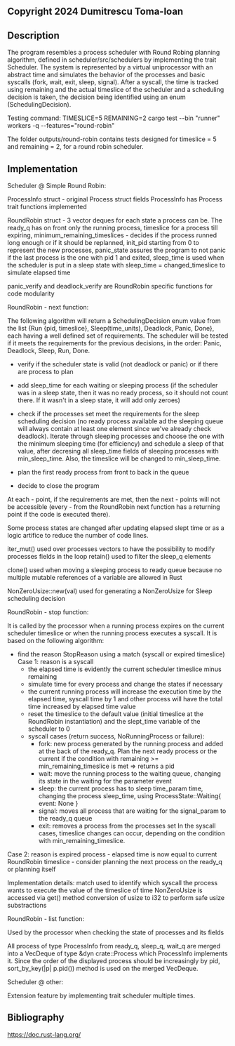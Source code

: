 ## Copyright 2024 Dumitrescu Toma-Ioan

## Description

The program resembles a process scheduler with Round Robing planning
algorithm, defined in scheduler/src/schedulers by implementing the trait
Scheduler. The system is represented by a virtual uniprocessor with an abstract
time and simulates the behavior of the processes and basic syscalls (fork,
wait, exit, sleep, signal). After a syscall, the time is tracked using
remaining and the actual timeslice of the scheduler and a scheduling decision
is taken, the decision being identified using an enum (SchedulingDecision).

Testing command:
TIMESLICE=5 REMAINING=2 cargo test --bin "runner" workers -q --features="round-robin"

The folder outputs/round-robin contains tests designed for timeslice = 5 and
remaining = 2, for a round robin scheduler.

## Implementation

Scheduler @ Simple Round Robin:

ProcessInfo struct - original Process struct fields
ProcessInfo has Process trait functions implemented

RoundRobin struct - 3 vector deques for each state a process can be. The ready_q has
on front only the running process, timeslice for a process till expiring,
minimum_remaining_timeslices - decides if the process runned long enough or if it should
be replanned, init_pid starting from 0 to represent the new processes, panic_state
assures the program to not panic if the last process is the one with pid 1 and exited,
sleep_time is used when the scheduler is put in a sleep state with sleep_time =
changed_timeslice to simulate elapsed time

panic_verify and deadlock_verify are RoundRobin specific functions for code modularity

RoundRobin - next function:

The following algorithm will return a SchedulingDecision enum value from the list {Run
{pid, timeslice}, Sleep(time_units), Deadlock, Panic, Done}, each having a well defined
set of requirements. The scheduler will be tested if it meets the requirements for the
previous decisions, in the order: Panic, Deadlock, Sleep, Run, Done.

- verify if the scheduler state is valid (not deadlock or panic) or if there are process
to plan
- add sleep_time for each waiting or sleeping process (if the scheduler was in a sleep
state, then it was no ready process, so it should not count there. If it wasn't in a
sleep state, it will add only zeroes)

- check if the processes set meet the requirements for the sleep scheduling decision (no
ready process available ad the sleeping queue will always contain at least one element
since we've already check deadlock). Iterate through sleeping processes and choose the
one with the minimum sleeping time (for efficiency) and schedule a sleep of that value,
after decresing all sleep_time fields of sleeping processes with min_sleep_time. Also,
the timeslice will be changed to min_sleep_time.
- plan the first ready process from front to back in the queue
- decide to close the program

At each - point, if the requirements are met, then the next - points will not be
accessible (every - from the RoundRobin next function has a returning point if the code
is executed there).

Some process states are changed after updating elapsed slept time or as a logic artifice
to reduce the number of code lines.

iter_mut() used over processes vectors to have the possibility to modify processes fields
in the loop retain() used to filter the sleep_q elements

clone() used when moving a sleeping process to ready queue because no multiple mutable
references of a variable are allowed in Rust

NonZeroUsize::new(val) used for generating a NonZeroUsize for Sleep scheduling decision

RoundRobin - stop function:

It is called by the processor when a running process expires on the current scheduler
timeslice or when the running process executes a syscall. It is based on the following
algorithm:

- find the reason StopReason using a match (syscall or expired timeslice)
Case 1: reason is a syscall
    - the elapsed time is evidently the current scheduler timeslice minus remaining
    - simulate time for every process and change the states if necessary
    - the current running process will increase the execution time by the
elapsed time, syscall time by 1 and other process will have the total time increased
by elapsed time value
    - reset the timeslice to the default value (initial timeslice at the RoundRobin
instantiation) and the slept_time variable of the scheduler to 0
    - syscall cases (return success, NoRunningProcess or failure):
        - fork: new process generated by the running process and added at the back
        of the ready_q. Plan the next ready process or the current if the condition
        with remaining >= min_remaining_timeslice is met => returns a pid
        - wait: move the running process to the waiting queue, changing its state
        in the waiting for the parameter event
        - sleep: the current process has to sleep time_param time, changing the
process sleep_time, using ProcessState::Waiting{ event: None }
        - signal: moves all process that are waiting for the signal_param to the
ready_q queue
        - exit: removes a process from the processes set
        In the syscall cases, timeslice changes can occur, depending on the condition
with min_remaining_timeslice.

Case 2: reason is expired process
    - elapsed time is now equal to current RoundRobin timeslice
    - consider planning the next process on the ready_q or planning itself

Implementation details:
match used to identify which syscall the process wants to execute
the value of the timeslice of time NonZeroUsize is accessed via get() method
conversion of usize to i32 to perform safe usize substractions

RoundRobin - list function:

Used by the processor when checking the state of processes and its fields

All process of type ProcessInfo from ready_q, sleep_q, wait_q are merged into a VecDeque
of type &dyn crate::Process which ProcessInfo implements it. Since the order of the
displayed process should be increasingly by pid, sort_by_key(|p| p.pid()) method is used
on the merged VecDeque.

Scheduler @ other:

Extension feature by implementing trait scheduler multiple times.

## Bibliography
https://doc.rust-lang.org/
